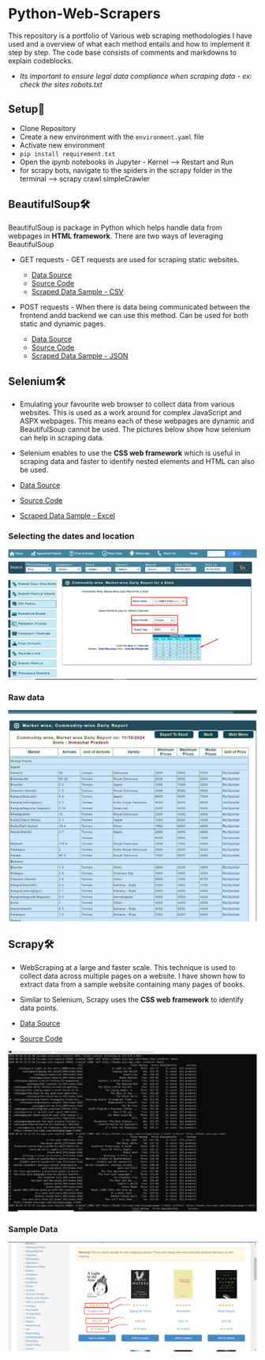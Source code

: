 # Python-Web-Scrapers

This repository is a portfolio of Various web scraping methodologies I have used and a overview of what each method entails and how to implement it step by step. The code base consists of comments and markdowns to explain codeblocks.

 - *Its important to ensure legal data compliance when scraping data - ex: check the sites robots.txt*

## Setup🚀 

- Clone Repository
- Create a new environment with the `environment.yaml` file
- Activate new environment
- `pip install requirement.txt`
- Open the ipynb notebooks in Jupyter - Kernel --> Restart and Run 
- for scrapy bots, navigate to the spiders in the scrapy folder in the terminal --> scrapy crawl simpleCrawler


## BeautifulSoup🛠

BeautifulSoup is package in Python which helps handle data from webpages in **HTML framework**. There are two ways of leveraging BeautifulSoup

- GET requests -  GET requests are used for scraping static websites. 

	- [Data Source](https://locations.traderjoes.com/)
	- [Source Code](BeautifulSoup/Beautiful%20Soup%20-%20GET%20Requests.ipynb)
	- [Scraped Data Sample - CSV](BeautifulSoup/TJ_Location.csv)

- POST requests - When there is data being communicated between the frontend andd backend we can use this method. Can be used for both static and dynamic pages. 

	- [Data Source](https://dashboard.udiseplus.gov.in/#/reportDashboard/state)
	- [Source Code](BeautifulSoup/Beautiful%20Soup%20-%20POST%20Requests.ipynb)
	- [Scraped Data Sample - JSON](BeautifulSoup/Schools_data.json)

## Selenium🛠

- Emulating your favourite web browser to collect data from various websites. This is used as a work around for complex JavaScript and ASPX webpages. This means each of these webpages are dynamic and BeautifulSoup cannot be used. The pictures below show how selenium can help in scraping data.

- Selenium enables to use the **CSS web framework** which is useful in scraping data and faster to identify nested elements and HTML can also be used. 

- [Data Source](https://agmarknet.gov.in/PriceAndArrivals/CommodityDailyStateWise.aspx)
- [Source Code](Selenium/Selenium%20Web%20Scraper%20-%20aspx.ipynb)
- [Scraped Data Sample - Excel](Selenium/Agriculture_Data.xlsx)

### Selecting the dates and location
![alt text](utils/Selenium.png)
### Raw data
![alt text](utils/Selenium2.png)

## Scrapy🛠

- WebScraping at a large and faster scale. This technique is used to collect data across multiple pages on a website. I have shown how to extract data from a sample website containing many pages of books. 

- Similar to Selenium, Scrapy uses the **CSS web framework** to identify data points.


- [Data Source](https://books.toscrape.com/)
- [Source Code](Scrapy/sampleSpider/sampleSpider/spiders/Sample_Crawler.py)

![alt tex](utils/Scrapy_output.png)

### Sample Data
![alt text](utils/Scrapy.png)